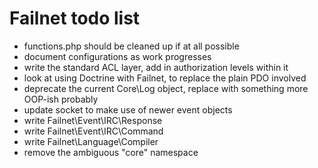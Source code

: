 # Failnet todo list

* functions.php should be cleaned up if at all possible
* document configurations as work progresses
* write the standard ACL layer, add in authorization levels within it
* look at using Doctrine with Failnet, to replace the plain PDO involved
* deprecate the current Core\Log object, replace with something more OOP-ish probably
* update socket to make use of newer event objects
* write Failnet\Event\IRC\Response
* write Failnet\Event\IRC\Command
* write Failnet\Language\Compiler
* remove the ambiguous "core" namespace
